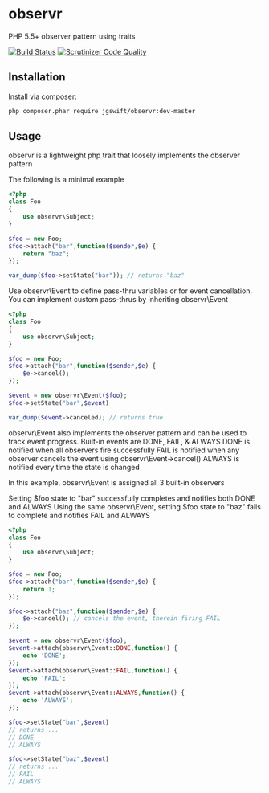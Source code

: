 observr
====
PHP 5.5+ observer pattern using traits

[![Build Status](https://travis-ci.org/jgswift/observr.png?branch=master)](https://travis-ci.org/jgswift/observr)
[![Scrutinizer Code Quality](https://scrutinizer-ci.com/g/jgswift/observr/badges/quality-score.png?s=87a44242339b2b007df16d5847b06c0246500931)](https://scrutinizer-ci.com/g/jgswift/observr/)

## Installation

Install via [composer](https://getcomposer.org/):
```sh
php composer.phar require jgswift/observr:dev-master
```

## Usage

observr is a lightweight php trait that loosely implements the observer pattern

The following is a minimal example
```php
<?php
class Foo
{
    use observr\Subject;
}

$foo = new Foo;
$foo->attach("bar",function($sender,$e) {
    return "baz";
});

var_dump($foo->setState("bar")); // returns "baz"
```

Use observr\Event to define pass-thru variables or for event cancellation.  You can implement custom pass-thrus by inheriting observr\Event

```php
<?php
class Foo
{
    use observr\Subject;
}

$foo = new Foo;
$foo->attach("bar",function($sender,$e) {
    $e->cancel();
});

$event = new observr\Event($foo);
$foo->setState("bar",$event)

var_dump($event->canceled); // returns true
```

observr\Event also implements the observer pattern and can be used to track event progress.  Built-in events are DONE, FAIL, & ALWAYS
DONE is notified when all observers fire successfully
FAIL is notified when any observer cancels the event using observr\Event->cancel()
ALWAYS is notified every time the state is changed

In this example, observr\Event is assigned all 3 built-in observers

Setting $foo state to "bar" successfully completes and notifies both DONE and ALWAYS
Using the same observr\Event, setting $foo state to "baz" fails to complete and notifies FAIL and ALWAYS

```php
<?php
class Foo
{
    use observr\Subject;
}

$foo = new Foo;
$foo->attach("bar",function($sender,$e) {
    return 1;
});

$foo->attach("baz",function($sender,$e) {
    $e->cancel(); // cancels the event, therein firing FAIL
});

$event = new observr\Event($foo);
$event->attach(observr\Event::DONE,function() {
    echo 'DONE';
});
$event->attach(observr\Event::FAIL,function() {
    echo 'FAIL';
});
$event->attach(observr\Event::ALWAYS,function() {
    echo 'ALWAYS';
});

$foo->setState("bar",$event)
// returns ...
// DONE
// ALWAYS

$foo->setState("baz",$event)
// returns ...
// FAIL
// ALWAYS
```